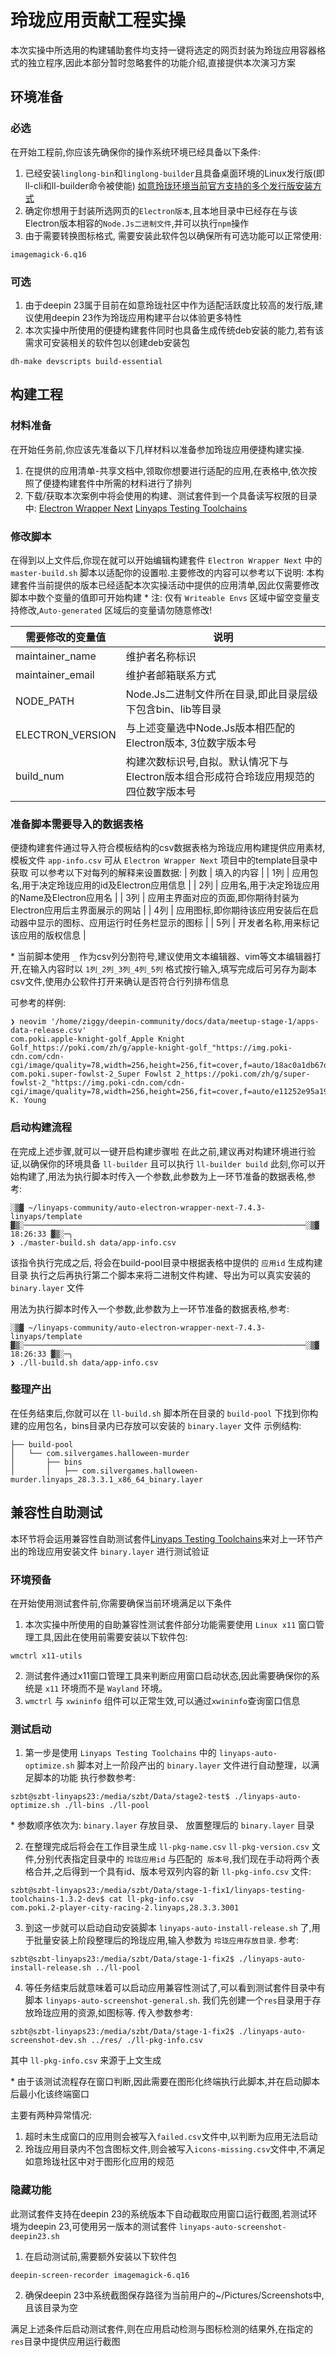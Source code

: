 # 玲珑应用贡献工程实操
本次实操中所选用的构建辅助套件均支持一键将选定的网页封装为玲珑应用容器格式的独立程序,因此本部分暂时忽略套件的功能介绍,直接提供本次演习方案

## 环境准备
### 必选
在开始工程前,你应该先确保你的操作系统环境已经具备以下条件:
1. 已经安装`linglong-bin`和`linglong-builder`且具备桌面环境的Linux发行版(即ll-cli和ll-builder命令被使能)
[如意玲珑环境当前官方支持的多个发行版安装方式](https://linglong.dev/guide/start/install.html)
2. 确定你想用于封装所选网页的`Electron版本`,且本地目录中已经存在与该Electron版本相容的`Node.Js二进制文件`,并可以执行`npm`操作
3. 由于需要转换图标格式, 需要安装此软件包以确保所有可选功能可以正常使用:
```
imagemagick-6.q16 
```

### 可选
1. 由于deepin 23属于目前在如意玲珑社区中作为适配活跃度比较高的发行版,建议使用deepin 23作为玲珑应用构建平台以体验更多特性
2. 本次实操中所使用的便捷构建套件同时也具备生成传统deb安装的能力,若有该需求可安装相关的软件包以创建deb安装包
```
dh-make devscripts build-essential
```

## 构建工程
### 材料准备
在开始任务前,你应该先准备以下几样材料以准备参加玲珑应用便捷构建实操.
1. 在提供的应用清单-共享文档中,领取你想要进行适配的应用,在表格中,依次按照了便捷构建套件中所需的材料进行了排列
2. 下载/获取本次案例中将会使用的构建、测试套件到一个具备读写权限的目录中:
[Electron Wrapper Next](https://github.com/OpenAtom-Linyaps/sig-next-electron-wrapper)
[Linyaps Testing Toolchains](https://github.com/OpenAtom-Linyaps/sig-next-linyaps-testing-toolchains)

### 修改脚本
在得到以上文件后,你现在就可以开始编辑构建套件 `Electron Wrapper Next` 中的 `master-build.sh` 脚本以适配你的设置啦.主要修改的内容可以参考以下说明:
本构建套件当前提供的版本已经适配本次实操活动中提供的应用清单,因此仅需要修改脚本中数个变量的值即可开始构建
\* 注: 仅有 `Writeable Envs` 区域中留空变量支持修改,`Auto-generated` 区域后的变量请勿随意修改!

| 需要修改的变量值 | 说明 |
|---------|---------|
| maintainer_name | 维护者名称标识 |
| maintainer_email | 维护者邮箱联系方式 |
| NODE_PATH | Node.Js二进制文件所在目录,即此目录层级下包含bin、lib等目录 |
| ELECTRON_VERSION | 与上述变量选中Node.Js版本相匹配的Electron版本, 3位数字版本号 |
| build_num | 构建次数标识号,自拟。默认情况下与Electron版本组合形成符合玲珑应用规范的四位数字版本号 |

### 准备脚本需要导入的数据表格
便捷构建套件通过导入符合模板结构的csv数据表格为玲珑应用构建提供应用素材,模板文件 `app-info.csv` 可从 `Electron Wrapper Next` 项目中的template目录中获取
可以参考以下对每列的解释来设置数据:
| 列数 | 填入的内容 |
| 1列 | 应用包名,用于决定玲珑应用的id及Electron应用信息 |
| 2列 | 应用名,用于决定玲珑应用的Name及Electron应用名 |
| 3列 | 应用主界面对应的页面,即你期待封装为Electron应用后主界面展示的网站 |
| 4列 | 应用图标,即你期待该应用安装后在启动器中显示的图标、应用运行时任务栏显示的图标 |
| 5列 | 开发者名称,用来标记该应用的版权信息 |

\* 当前脚本使用 `_` 作为csv列分割符号,建议使用文本编辑器、vim等文本编辑器打开,在输入内容时以 `1列_2列_3列_4列_5列` 格式按行输入,填写完成后可另存为副本csv文件,使用办公软件打开来确认是否符合行列排布信息

可参考的样例:
```
❯ neovim '/home/ziggy/deepin-community/docs/data/meetup-stage-1/apps-data-release.csv' 
com.poki.apple-knight-golf_Apple Knight Golf_https://poki.com/zh/g/apple-knight-golf_"https://img.poki-cdn.com/cdn-cgi/image/quality=78,width=256,height=256,fit=cover,f=auto/18ac0a1db67de81059a244c39e3bba34.png"_Limitless
com.poki.super-fowlst-2_Super Fowlst 2_https://poki.com/zh/g/super-fowlst-2_"https://img.poki-cdn.com/cdn-cgi/image/quality=78,width=256,height=256,fit=cover,f=auto/e11252e95a1916483ac3dd76cecfa280.png"_Thomas K. Young
```

### 启动构建流程
在完成上述步骤,就可以一键开启构建步骤啦
在此之前,建议再对构建环境进行验证,以确保你的环境具备 `ll-builder` 且可以执行 `ll-builder build`
此刻,你可以开始构建了,用法为执行脚本时传入一个参数,此参数为上一环节准备的数据表格,参考:
```
░▒▓ ~/linyaps-community/auto-electron-wrapper-next-7.4.3-linyaps/template ▓▒░───────────────────────────────────────────────────────────────░▒▓ 18:26:33 ▓▒░─╮
❯ ./master-build.sh data/app-info.csv 
```

该指令执行完成之后, 将会在build-pool目录中根据表格中提供的 `应用id` 生成构建目录
执行之后再执行第二个脚本来将二进制文件构建、导出为可以真实安装的`binary.layer` 文件

用法为执行脚本时传入一个参数,此参数为上一环节准备的数据表格,参考:
```
░▒▓ ~/linyaps-community/auto-electron-wrapper-next-7.4.3-linyaps/template ▓▒░───────────────────────────────────────────────────────────────░▒▓ 18:26:33 ▓▒░─╮
❯ ./ll-build.sh data/app-info.csv 
```


### 整理产出
在任务结束后,你就可以在 `ll-build.sh` 脚本所在目录的 `build-pool` 下找到你构建的应用包名，bins目录内已存放可以安装的 `binary.layer` 文件
示例结构:
```
├── build-pool
│   └── com.silvergames.halloween-murder
│       ├── bins
│       │   ├── com.silvergames.halloween-murder.linyaps_28.3.3.1_x86_64_binary.layer
```

## 兼容性自助测试
本环节将会运用兼容性自助测试套件[Linyaps Testing Toolchains](https://github.com/OpenAtom-Linyaps/sig-next-linyaps-testing-toolchains)来对上一环节产出的玲珑应用安装文件 `binary.layer` 进行测试验证

### 环境预备
在开始使用测试套件前,你需要确保当前环境满足以下条件
1. 本次实操中所使用的自助兼容性测试套件部分功能需要使用 `Linux x11` 窗口管理工具,因此在使用前需要安装以下软件包:
```
wmctrl x11-utils
```
2. 测试套件通过x11窗口管理工具来判断应用窗口启动状态,因此需要确保你的系统是 `x11` 环境而不是 `Wayland` 环境。
3. `wmctrl` 与 `xwininfo` 组件可以正常生效,可以通过`xwininfo`查询窗口信息

### 测试启动
1. 第一步是使用 `Linyaps Testing Toolchains` 中的 `linyaps-auto-optimize.sh` 脚本对上一阶段产出的 `binary.layer` 文件进行自动整理，以满足脚本的功能
执行参数参考:
```
szbt@szbt-linyaps23:/media/szbt/Data/stage2-test$ ./linyaps-auto-optimize.sh ./ll-bins ./ll-pool

```

\* 参数顺序依次为: `binary.layer` 存放目录、 放置整理后的 `binary.layer` 目录

2. 在整理完成后将会在工作目录生成 `ll-pkg-name.csv` `ll-pkg-version.csv` 文件,分别代表指定目录中的 `玲珑应用id` 与匹配的` 版本号`,我们现在手动将两个表格合并,之后得到一个具有id、版本号双列内容的新 `ll-pkg-info.csv` 文件:
```
szbt@szbt-linyaps23:/media/szbt/Data/stage-1-fix1/linyaps-testing-toolchains-1.3.2-dev$ cat ll-pkg-info.csv
com.poki.2-player-city-racing-2.linyaps,28.3.3.3001
```

3. 到这一步就可以启动自动安装脚本 `linyaps-auto-install-release.sh` 了,用于批量安装上阶段整理后的玲珑应用,输入参数为 `玲珑应用存放目录`.
参考:
```
szbt@szbt-linyaps23:/media/szbt/Data/stage-1-fix2$ ./linyaps-auto-install-release.sh ../ll-pool
```

4. 等任务结束后就意味着可以启动应用兼容性测试了,可以看到测试套件目录中有脚本 `linyaps-auto-screenshot-general.sh`.
我们先创建一个`res`目录用于存放玲珑应用的资源,如图标等.
传入参数参考:
```
szbt@szbt-linyaps23:/media/szbt/Data/stage-1-fix2$ ./linyaps-auto-screenshot-dev.sh ../res/ ./ll-pkg-info.csv
```
其中 `ll-pkg-info.csv` 来源于上文生成

\* 由于该测试流程存在窗口判断,因此需要在图形化终端执行此脚本,并在启动脚本后最小化该终端窗口

主要有两种异常情况:
1. 超时未生成窗口的应用则会被写入`failed.csv`文件中,以判断为应用无法启动
2. 玲珑应用目录内不包含图标文件,则会被写入`icons-missing.csv`文件中,不满足如意玲珑社区中对于图形化应用的规范

### 隐藏功能
此测试套件支持在deepin 23的系统版本下自动截取应用窗口运行截图,若测试环境为deepin 23,可使用另一版本的测试套件 `linyaps-auto-screenshot-deepin23.sh`

1. 在启动测试前,需要额外安装以下软件包
```
deepin-screen-recorder imagemagick-6.q16
```

2. 确保deepin 23中系统截图保存路径为当前用户的~/Pictures/Screenshots中,且该目录为空

满足上述条件后启动测试套件,则在应用启动检测与图标检测的结果外,在指定的`res`目录中提供应用运行截图
